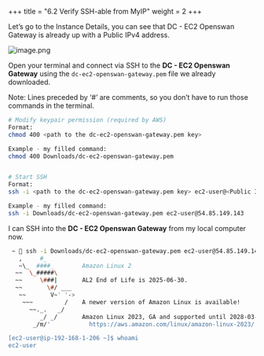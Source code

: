 +++
title = "6.2 Verify SSH-able from MyIP"
weight = 2
+++


Let’s go to the Instance Details, you can see that DC - EC2 Openswan Gateway is already up with a Public IPv4 address.


![image.png](/images/004-iv-setup-vpc-dc-resources/006-6-ec2-dc-ec2-openswan-gateway/21-810924-image.png)


Open your terminal and connect via SSH to the **DC - EC2 Openswan Gateway** using the `dc-ec2-openswan-gateway.pem` file we already downloaded.


Note: Lines preceded by ‘#’ are comments, so you don’t have to run those commands in the terminal.


```bash
# Modify keypair permission (required by AWS)
Format:
chmod 400 <path to the dc-ec2-openswan-gateway.pem key>

Example - my filled command:
chmod 400 Downloads/dc-ec2-openswan-gateway.pem


# Start SSH
Format:
ssh -i <path to the dc-ec2-openswan-gateway.pem key> ec2-user@<Public IPv4>

Example - my filled command:
ssh -i Downloads/dc-ec2-openswan-gateway.pem ec2-user@54.85.149.143
```


I can SSH into the **DC - EC2 Openswan Gateway** from my local computer now.


```bash
 ~  ssh -i Downloads/dc-ec2-openswan-gateway.pem ec2-user@54.85.149.143                                                                                 ✔ │ 3.3.0  │ 12:14:37 AM 
   ,     #_
   ~\_  ####_        Amazon Linux 2
  ~~  \_#####\
  ~~     \###|       AL2 End of Life is 2025-06-30.
  ~~       \#/ ___
   ~~       V~' '->
    ~~~         /    A newer version of Amazon Linux is available!
      ~~._.   _/
         _/ _/       Amazon Linux 2023, GA and supported until 2028-03-15.
       _/m/'           https://aws.amazon.com/linux/amazon-linux-2023/

[ec2-user@ip-192-168-1-206 ~]$ whoami
ec2-user

```


